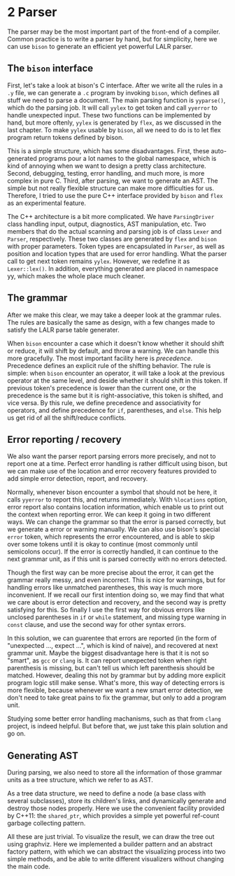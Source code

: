 2 Parser
=========

The parser may be the most important part of the front-end of a
compiler. Common practice is to write a parser by hand, but for
simplicity, here we can use `bison` to generate an efficient yet
powerful LALR parser.

## The `bison` interface

First, let's take a look at bison's C interface. After we write all
the rules in a `.y` file, we can generate a `.c` program by invoking
`bison`, which defines all stuff we need to parse a document. The main
parsing function is `yyparse()`, which do the parsing job. It will
call `yylex` to get token and call `yyerror` to handle unexpected
input. These two functions can be implemented by hand, but more
oftenly, `yylex` is generated by `flex`, as we discussed in the last
chapter. To make `yylex` usable by `bison`, all we need to do is to
let flex program return tokens defined by bison.

This is a simple structure, which has some disadvantages. First, these
auto-generated programs pour a lot names to the global namespace,
which is kind of annoying when we want to design a pretty class
architecture. Second, debugging, testing, error handling, and much
more, is more complex in pure C. Third, after parsing, we want to
generate an AST. The simple but not really flexible structure can make
more difficulties for us. Therefore, I tried to use the pure C++
interface provided by `bison` and `flex` as an experimental feature.

The C++ architecture is a bit more complicated. We have
`ParsingDriver` class handling input, output, diagnostics, AST
manipulation, etc. Two members that do the actual scanning and parsing
job is of class `Lexer` and `Parser`, respectively. These two classes
are generated by `flex` and `bison` with proper parameters. Token
types are encapsulated in `Parser`, as well as position and location
types that are used for error handling. What the parser call to get
next token remains `yylex`. However, we redefine it as
`Lexer::lex()`. In addition, everything generated are placed in
namespace yy, which makes the whole place much cleaner.

## The grammar

After we make this clear, we may take a deeper look at the grammar
rules. The rules are basically the same as design, with a few changes
made to satisfy the LALR parse table generater.

When `bison` encounter a case which it doesn't know whether it should
shift or reduce, it will shift by default, and throw a warning. We can
handle this more gracefully. The most important facility here is
*precedence*. Precedence defines an explicit rule of the shifting
behavior. The rule is simple: when `bison` encounter an operator, it
will take a look at the previous operator at the same level, and
deside whether it should shift in this token. If previous token's
precedence is lower than the current one, or the precedence is the
same but it is right-associative, this token is shifted, and vice
versa. By this rule, we define precedence and associativity for
operators, and define precedence for `if`, parentheses, and
`else`. This help us get rid of all the shift/reduce conflicts.

## Error reporting / recovery

We also want the parser report parsing errors more precisely, and not
to report one at a time. Perfect error handling is rather difficult
using bison, but we can make use of the location and error recovery
features provided to add simple error detection, report, and recovery.

Normally, whenever bison encounter a symbol that should not be here,
it calls `yyerror` to report this, and returns immediately. With
`%locations` option, error report also contains location information,
which enable us to print out the context when reporting error. We can
keep it going in two different ways. We can change the grammar so that
the error is parsed correctly, but we generate a error or warning
manually. We can also use bison's special `error` token, which
represents the error encountered, and is able to skip over some tokens
until it is okay to continue (most commonly until semicolons
occur). If the error is correctly handled, it can continue to the next
grammar unit, as if this unit is parsed correctly with no errors
detected.

Though the first way can be more precise about the error, it can get
the grammar really messy, and even incorrect. This is nice for
warnings, but for handling errors like unmatched parentheses, this way
is much more inconvenient. If we recall our first intention doing so,
we may find that what we care about is error detection and recovery,
and the second way is pretty satisfying for this. So finally I use the
first way for obvious errors like unclosed parentheses in `if` or
`while` statement, and missing type warning in `const` clause, and use
the second way for other syntax errors.

In this solution, we can guarentee that errors are reported (in the
form of "unexpected ..., expect ...", which is kind of naive), and
recovered at next grammar unit. Maybe the biggest disadvantage here is
that it is not so "smart", as `gcc` or `clang` is. It can report
unexpected token when right parenthesis is missing, but can't tell us
which left parenthesis should be matched. However, dealing this not by
grammar but by adding more explicit program logic still make
sense. What's more, this way of detecting errors is more flexible,
because whenever we want a new smart error detection, we don't need to
take great pains to fix the grammar, but only to add a program unit.

Studying some better error handling machanisms, such as that from
`clang` project, is indeed helpful. But before that, we just take this
plain solution and go on.

## Generating AST

During parsing, we also need to store all the information of those
grammar units as a tree structure, which we refer to as AST.

As a tree data structure, we need to define a node (a base class with
several subclasses), store its children's links, and dynamically
generate and destroy those nodes properly. Here we use the convenient
facility provided by C++11: the `shared_ptr`, which provides a simple
yet powerful ref-count garbage collecting pattern. 

All these are just trivial. To visualize the result, we can draw the
tree out using graphviz. Here we implemented a builder pattern and an
abstract factory pattern, with which we can abstract the visualizing
process into two simple methods, and be able to write different
visualizers without changing the main code.

